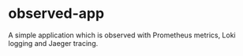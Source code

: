 # observed-app

A simple application which is observed with Prometheus metrics, Loki logging and Jaeger tracing.